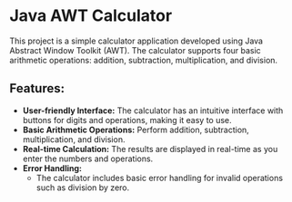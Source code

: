# Java AWT Calculator

This project is a simple calculator application developed using Java Abstract Window Toolkit (AWT). The calculator supports four basic arithmetic operations: addition, subtraction, multiplication, and division.

## Features:

- **User-friendly Interface:** The calculator has an intuitive interface with buttons for digits and operations, making it easy to use.
- **Basic Arithmetic Operations:** Perform addition, subtraction, multiplication, and division.
- **Real-time Calculation:** The results are displayed in real-time as you enter the numbers and operations.
- **Error Handling:**
  - The calculator includes basic error handling for invalid operations such as division by zero.
